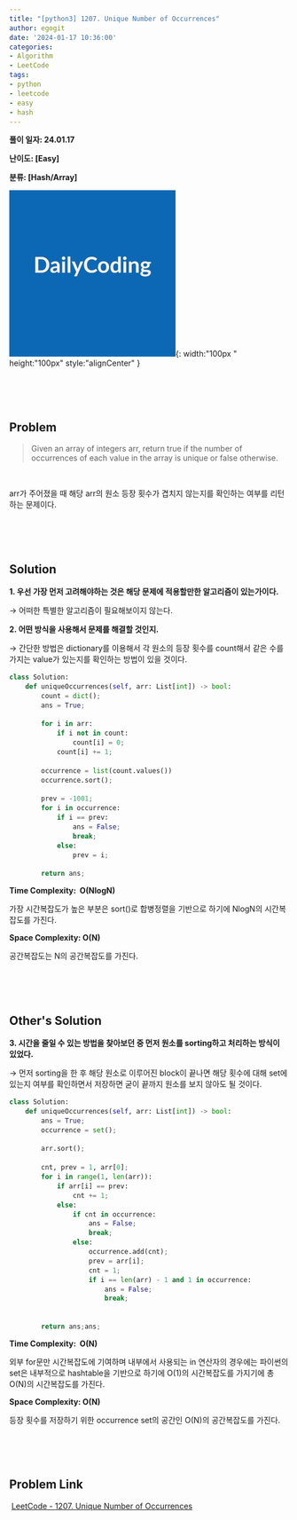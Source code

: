 ```yaml
---
title: "[python3] 1207. Unique Number of Occurrences"
author: egogit
date: '2024-01-17 10:36:00'
categories:
- Algorithm
- LeetCode
tags:
- python
- leetcode
- easy
- hash
---
```


**풀이 일자: 24.01.17**

**난이도: \[Easy\]**

**분류: \[Hash/Array\]**

![thumbnail](/assets/img/thumbnail/dailycode.jpg){:  width:"100px " height:"100px" style:"alignCenter" }

<br/><br/><br/>
## Problem

>Given an array of integers arr, return true if the number of occurrences of each value in the array is unique or false otherwise.

<br/>

arr가 주어졌을 때 해당 arr의 원소 등장 횟수가 겹치지 않는지를 확인하는 여부를 리턴하는 문제이다.

<br/><br/><br/>
## Solution

**1\. 우선 가장 먼저 고려해야하는 것은 해당 문제에 적용할만한 알고리즘이 있는가이다.**

→ 어떠한 특별한 알고리즘이 필요해보이지 않는다. 

**2\. 어떤 방식을 사용해서 문제를 해결할 것인지.**

→ 간단한 방법은 dictionary를 이용해서 각 원소의 등장 횟수를 count해서 같은 수를 가지는 value가 있는지를 확인하는 방법이 있을 것이다.


```python
class Solution:
    def uniqueOccurrences(self, arr: List[int]) -> bool:
        count = dict();
        ans = True;

        for i in arr:
            if i not in count:
                count[i] = 0;
            count[i] += 1;
        
        occurrence = list(count.values())
        occurrence.sort();

        prev = -1001;
        for i in occurrence:
            if i == prev:
                ans = False;
                break;
            else:
                prev = i;
        
        return ans;
```
**Time Complexity:  O(NlogN)**

가장 시간복잡도가 높은 부분은 sort()로 합병정렬을 기반으로 하기에 NlogN의 시간복잡도를 가진다.

**Space Complexity: O(N)**

공간복잡도는 N의 공간복잡도를 가진다.


<br/><br/><br/>
## Other's Solution

**3\. 시간을 줄일 수 있는 방법을 찾아보던 중 먼저 원소를 sorting하고 처리하는 방식이 있었다.**

→ 먼저 sorting을 한 후 해당 원소로 이루어진 block이 끝나면 해당 횟수에 대해 set에 있는지 여부를 확인하면서 저장하면 굳이 끝까지 원소를 보지 않아도 될 것이다.

```python
class Solution:
    def uniqueOccurrences(self, arr: List[int]) -> bool:
        ans = True;
        occurrence = set();

        arr.sort();

        cnt, prev = 1, arr[0];
        for i in range(1, len(arr)):
            if arr[i] == prev:
                cnt += 1;
            else:
                if cnt in occurrence:
                    ans = False;
                    break;
                else:
                    occurrence.add(cnt);
                    prev = arr[i];
                    cnt = 1;
                    if i == len(arr) - 1 and 1 in occurrence:
                        ans = False;
                        break;

        
        return ans;ans;
```
**Time Complexity:  O(N)**

외부 for문만 시간복잡도에 기여하며 내부에서 사용되는 in 연산자의 경우에는 파이썬의 set은 내부적으로 hashtable을 기반으로 하기에 O(1)의 시간복잡도를 가지기에 총 O(N)의 시간복잡도를 가진다.

**Space Complexity: O(N)**

등장 횟수를 저장하기 위한 occurrence set의 공간인 O(N)의 공간복잡도를 가진다.

<br/><br/><br/>
## Problem Link

 [LeetCode - 1207. Unique Number of Occurrences](https://leetcode.com/problems/unique-number-of-occurrences/description/)
